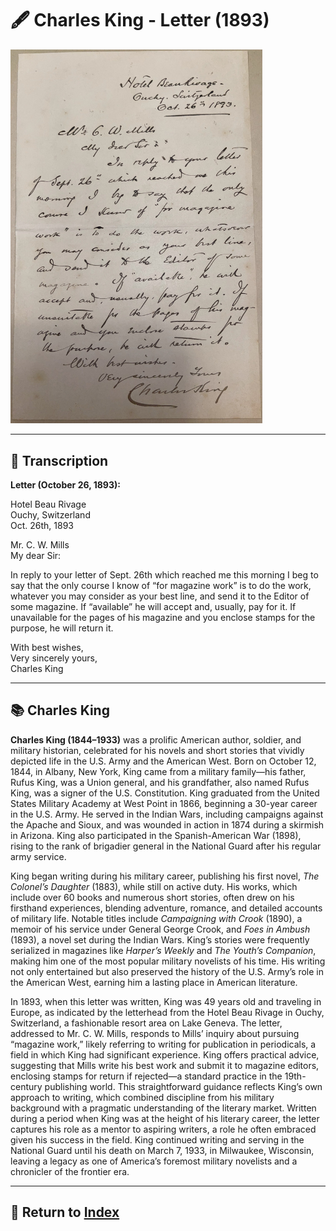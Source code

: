 # 🖋️ Charles King - Letter (1893)

<a href="../assets/Charles_King_Letter.jpg" target="_blank">
  <img src="../assets/Charles_King_Letter.jpg" alt="Charles King Letter" style="max-width: 80%; height: auto;"/>
</a>

---

## 📜 Transcription

**Letter (October 26, 1893):**  

Hotel Beau Rivage  
Ouchy, Switzerland  
Oct. 26th, 1893  

Mr. C. W. Mills  
My dear Sir:  

In reply to your letter of Sept. 26th which reached me this morning I beg to say that the only course I know of “for magazine work” is to do the work, whatever you may consider as your best line, and send it to the Editor of some magazine. If “available” he will accept and, usually, pay for it. If unavailable for the pages of his magazine and you enclose stamps for the purpose, he will return it.  

With best wishes,  
Very sincerely yours,  
Charles King  

---

## 📚 Charles King

**Charles King (1844–1933)** was a prolific American author, soldier, and military historian, celebrated for his novels and short stories that vividly depicted life in the U.S. Army and the American West. Born on October 12, 1844, in Albany, New York, King came from a military family—his father, Rufus King, was a Union general, and his grandfather, also named Rufus King, was a signer of the U.S. Constitution. King graduated from the United States Military Academy at West Point in 1866, beginning a 30-year career in the U.S. Army. He served in the Indian Wars, including campaigns against the Apache and Sioux, and was wounded in action in 1874 during a skirmish in Arizona. King also participated in the Spanish-American War (1898), rising to the rank of brigadier general in the National Guard after his regular army service.

King began writing during his military career, publishing his first novel, *The Colonel’s Daughter* (1883), while still on active duty. His works, which include over 60 books and numerous short stories, often drew on his firsthand experiences, blending adventure, romance, and detailed accounts of military life. Notable titles include *Campaigning with Crook* (1890), a memoir of his service under General George Crook, and *Foes in Ambush* (1893), a novel set during the Indian Wars. King’s stories were frequently serialized in magazines like *Harper’s Weekly* and *The Youth’s Companion*, making him one of the most popular military novelists of his time. His writing not only entertained but also preserved the history of the U.S. Army’s role in the American West, earning him a lasting place in American literature.

In 1893, when this letter was written, King was 49 years old and traveling in Europe, as indicated by the letterhead from the Hotel Beau Rivage in Ouchy, Switzerland, a fashionable resort area on Lake Geneva. The letter, addressed to Mr. C. W. Mills, responds to Mills’ inquiry about pursuing “magazine work,” likely referring to writing for publication in periodicals, a field in which King had significant experience. King offers practical advice, suggesting that Mills write his best work and submit it to magazine editors, enclosing stamps for return if rejected—a standard practice in the 19th-century publishing world. This straightforward guidance reflects King’s own approach to writing, which combined discipline from his military background with a pragmatic understanding of the literary market. Written during a period when King was at the height of his literary career, the letter captures his role as a mentor to aspiring writers, a role he often embraced given his success in the field. King continued writing and serving in the National Guard until his death on March 7, 1933, in Milwaukee, Wisconsin, leaving a legacy as one of America’s foremost military novelists and a chronicler of the frontier era.

---

## 🔗 Return to [Index](index.md)